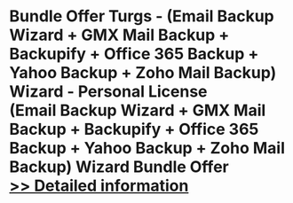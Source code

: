 # Bundle Offer Turgs - (Email Backup Wizard + GMX Mail Backup + Backupify + Office 365 Backup + Yahoo Backup + Zoho Mail Backup) Wizard - Personal License<br />(Email Backup Wizard + GMX Mail Backup + Backupify + Office 365 Backup + Yahoo Backup + Zoho Mail Backup) Wizard Bundle Offer<br />[>> Detailed information](https://secure.shareit.com/shareit/product.html?productid=300998649&affiliateid=200057808)